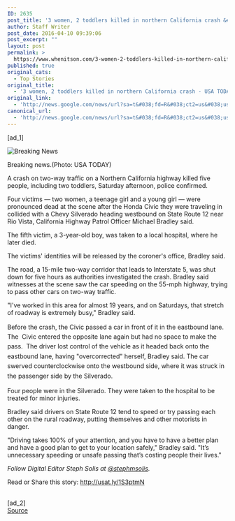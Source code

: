 ```yaml
---
ID: 2635
post_title: '3 women, 2 toddlers killed in northern California crash &#8211; USA TODAY'
author: Staff Writer
post_date: 2016-04-10 09:39:06
post_excerpt: ""
layout: post
permalink: >
  https://www.whenitson.com/3-women-2-toddlers-killed-in-northern-california-crash-usa-today/
published: true
original_cats:
  - Top Stories
original_title:
  - '3 women, 2 toddlers killed in northern California crash - USA TODAY'
original_link:
  - 'http://news.google.com/news/url?sa=t&#038;fd=R&#038;ct2=us&#038;usg=AFQjCNF2-jb4dt_iRyL68LJW_uaSPxNV_A&#038;clid=c3a7d30bb8a4878e06b80cf16b898331&#038;cid=52779081001543&#038;ei=Nh8KV9CvH4eFwgGqxoO4Bg&#038;url=http://www.usatoday.com/story/news/nation/2016/04/10/deadly-rio-vista-california-crash/82860268/'
canonical_url:
  - 'http://news.google.com/news/url?sa=t&#038;fd=R&#038;ct2=us&#038;usg=AFQjCNF2-jb4dt_iRyL68LJW_uaSPxNV_A&#038;clid=c3a7d30bb8a4878e06b80cf16b898331&#038;cid=52779081001543&#038;ei=Nh8KV9CvH4eFwgGqxoO4Bg&#038;url=http://www.usatoday.com/story/news/nation/2016/04/10/deadly-rio-vista-california-crash/82860268/'
---
```

 [ad_1]
<br><div role="main" itemprop="articleBody" readability="62.813079551"><!-- cxenseparse_start --><div id="module-position-O8nTuRPPkmc" class="story-asset story-metadata-asset"><div class="article-metadata-wrap"><section id="module-position-O8nTuRP1ooU" class="storymetadata-bucket expandable-photo-module story-expandable-photo-module" readability="1"><aside itemprop="associatedMedia" itemscope="" itemtype="http://schema.org/ImageObject" class="single-photo expandable-collapsed" readability="2"><div class="image-wrap"><img class="expand-img-horiz" itemprop="url" src="http://www.gannett-cdn.com/-mm-/db458397c198fc5365e2cbd3d6715be9a9a12f4b/c=201-783-2996-2884&amp;r=x404&amp;c=534x401/local/-/media/USATODAY/GenericImages/2013/12/03//1386097062001-breakingnews5.jpg" alt="Breaking News" data-mycapture-src="http://www.gannett-cdn.com/media/USATODAY/GenericImages/2013/12/03//1386097062001-breakingnews5.jpg" data-mycapture-sm-src="http://www.whenitson.com/wp-content/uploads/2016/01/Reports-Gunfire-explosions-in-Burkina-Faso-USA-TODAY.jpg"/><span class="toggle"/><meta itemprop="name" content="Breaking News"/></div><p class="image-credit-wrap"><span class="js-caption-wrapper"><span class="cutline js-caption">Breaking news.</span><meta itemprop="copyrightHolder" content=""/><span class="credit">(Photo: USA TODAY)</span></span></p></aside></section></div></div><p>A crash on two-way traffic on a Northern California highway killed five people, including two toddlers, Saturday afternoon, police confirmed.</p><p>Four victims — two women, a teenage girl and a young girl — were pronounced dead at the scene after the Honda Civic they were traveling in collided with a Chevy Silverado heading westbound on State Route 12 near Rio Vista, California Highway Patrol Officer Michael Bradley said.</p><p>The fifth victim, a 3-year-old boy, was taken to a local hospital, where he later died.</p><p>The victims' identities will be released by the coroner's office, Bradley said.</p><p>The road, a 15-mile two-way corridor that leads to Interstate 5, was shut down for five hours as authorities investigated the crash. Bradley said witnesses at the scene saw the car speeding on the 55-mph highway, trying to pass other cars on two-way traffic.</p><p>"I've worked in this area for almost 19 years, and on Saturdays, that stretch of roadway is extremely busy," Bradley said.</p><p><span style="line-height:1.6">Before the crash, the Civic passed a car in front of it in the eastbound lane. The  Civic entered the opposite lane again but had no space to make the pass.  The driver lost control of the vehicle as it headed back onto the eastbound lane, having "overcorrected" herself, Bradley said. The car swerved counterclockwise onto the westbound side, where it was struck in the passenger side by the Silverado.</span></p><p>Four people were in the Silverado. They were taken to the hospital to be treated for minor injuries.</p><p>Bradley said drivers on State Route 12 tend to speed or try passing each other on the rural roadway, putting themselves and other motorists in danger.</p><p>"Driving takes 100% of your attention, and you have to have a better plan and have a good plan to get to your location safely," Bradley said. "It’s unnecessary speeding or unsafe passing that’s costing people their lives."</p><p><em>Follow Digital Editor Steph Solis at <a href="http://www.twitter.com/stephmsolis">@stephmsolis</a>.</em></p><!-- cxenseparse_end --><p>Read or Share this story: http://usat.ly/1S3ptmN</p></div>
<br>[ad_2]
<br><a href="http://news.google.com/news/url?sa=t&#038;fd=R&#038;ct2=us&#038;usg=AFQjCNF2-jb4dt_iRyL68LJW_uaSPxNV_A&#038;clid=c3a7d30bb8a4878e06b80cf16b898331&#038;cid=52779081001543&#038;ei=Nh8KV9CvH4eFwgGqxoO4Bg&#038;url=http://www.usatoday.com/story/news/nation/2016/04/10/deadly-rio-vista-california-crash/82860268/">Source </a>